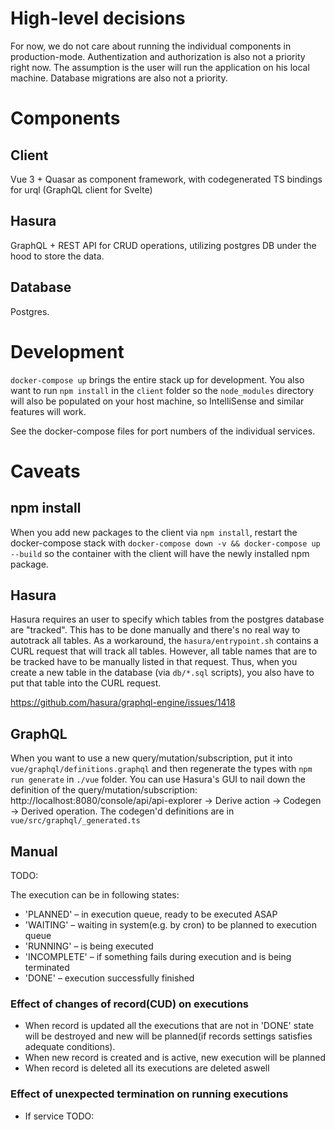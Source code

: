 # High-level decisions
For now, we do not care about running the individual components in production-mode. Authentization and authorization is also not a priority right now. The assumption is the user will run the application on his local machine. Database migrations are also not a priority.

# Components

## Client
Vue 3 + Quasar as component framework, with codegenerated TS bindings for urql (GraphQL client for Svelte)

## Hasura
GraphQL + REST API for CRUD operations, utilizing postgres DB under the hood to store the data.

## Database
Postgres.

# Development
`docker-compose up` brings the entire stack up for development. You also want to run `npm install` in the `client` folder so the `node_modules` directory will also be populated on your host machine, so IntelliSense and similar features will work.

See the docker-compose files for port numbers of the individual services.

# Caveats

## npm install
When you add new packages to the client via `npm install`, restart the docker-compose stack with `docker-compose down -v && docker-compose up --build` so the container with the client will have the newly installed npm package.


## Hasura
Hasura requires an user to specify which tables from the postgres database are "tracked". This has to be done manually and there's no real way to autotrack all tables. As a workaround, the `hasura/entrypoint.sh` contains a CURL request that will track all tables. However, all table names that are to be tracked have to be manually listed in that request. Thus, when you create a new table in the database (via `db/*.sql` scripts), you also have to put that table into the CURL request.

https://github.com/hasura/graphql-engine/issues/1418


## GraphQL
When you want to use a new query/mutation/subscription, put it into `vue/graphql/definitions.graphql` and then regenerate the types with `npm run generate` in `./vue` folder. You can use Hasura's GUI to nail down the definition of the query/mutation/subscription: http://localhost:8080/console/api/api-explorer -> Derive action -> Codegen -> Derived operation. The codegen'd definitions are in `vue/src/graphql/_generated.ts`


## Manual
TODO:

The execution can be in following states:
 - 'PLANNED' – in execution queue, ready to be executed ASAP
 - 'WAITING' – waiting in system(e.g. by cron) to be planned to execution queue
 - 'RUNNING' – is being executed
 - 'INCOMPLETE' – if something fails during execution and is being terminated
 - 'DONE' – execution successfully finished



### Effect of changes of record(CUD) on executions
 - When record is updated all the executions that are not in 'DONE' state will be destroyed and new will be planned(if records settings satisfies adequate conditions).
 - When new record is created and is active, new execution will be planned
 - When record is deleted all its executions are deleted aswell

### Effect of unexpected termination on running executions
 - If service TODO:


